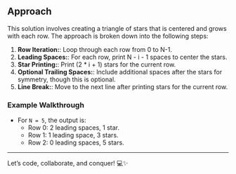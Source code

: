 ## Approach

This solution involves creating a triangle of stars that is centered and grows with each row. The approach is broken down into the following steps:

1. **Row Iteration:**: Loop through each row from 0 to N-1.
2. **Leading Spaces:**: For each row, print N - i - 1 spaces to center the stars.
3. **Star Printing:**: Print (2 * i + 1) stars for the current row.
4. **Optional Trailing Spaces:**: Include additional spaces after the stars for symmetry, though this is optional.
5. **Line Break:**: Move to the next line after printing stars for the current row.

### Example Walkthrough

- For `N = 5`, the output is:
  - Row 0: 2 leading spaces, 1 star.
  - Row 1: 1 leading space, 3 stars.
  - Row 2: 0 leading spaces, 5 stars.  

---

Let’s code, collaborate, and conquer! 💻✨
